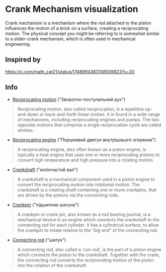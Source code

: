 Crank Mechanism visualization
===

Crank mechanism is a mechanism where the rod attached to the piston influences the motion of a brick on a surface, creating a reciprocating motion. The physical concept you might be referring to is somewhat similar to a slider-crank mechanism, which is often used in mechanical engineering.


## Inspired by

https://x.com/math_cat21/status/1748994383108509823?s=20


## Info


- [Reciprocating motion](https://en.wikipedia.org/wiki/Reciprocating_motion) ("Зворотно-поступальний рух")

> Reciprocating motion, also called reciprocation, is a repetitive up-and-down or back-and-forth linear motion. It is found in a wide range of mechanisms, including reciprocating engines and pumps. The two opposite motions that comprise a single reciprocation cycle are called strokes.


- [Reciprocating engine](https://en.wikipedia.org/wiki/Reciprocating_engine) ("Поршневий двигун внутрішнього згоряння")

> A reciprocating engine, also often known as a piston engine, is typically a heat engine that uses one or more reciprocating pistons to convert high temperature and high pressure into a rotating motion. 

- [Crankshaft](https://en.wikipedia.org/wiki/Crankshaft) ("колінчастий вал")

> A crankshaft is a mechanical component used in a piston engine to convert the reciprocating motion into rotational motion. The crankshaft is a rotating shaft containing one or more crankpins, that are driven by the pistons via the connecting rods.

- [Crankpin](https://en.wikipedia.org/wiki/Crankpin) ("підшипник шатуна")

> A crankpin or crank pin, also known as a rod bearing journal, is a mechanical device in an engine which connects the crankshaft to the connecting rod for each cylinder. It has a cylindrical surface, to allow the crankpin to rotate relative to the "big end" of the connecting rod.

- [Connecting rod](https://en.wikipedia.org/wiki/Connecting_rod) ("шатун")

> A connecting rod, also called a 'con rod', is the part of a piston engine which connects the piston to the crankshaft. Together with the crank, the connecting rod converts the reciprocating motion of the piston into the rotation of the crankshaft.
